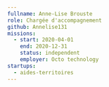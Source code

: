 ```yaml
---
fullname: Anne-Lise Brouste
role: Chargée d'accompagnement
github: Annelise131
missions:
  - start: 2020-04-01
    end: 2020-12-31
    status: independent
    employer: Octo technology
startups:
  - aides-territoires
---
```

